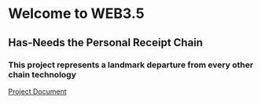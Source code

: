 # Welcome to WEB3.5
## Has-Needs the Personal Receipt Chain
### This project represents a landmark departure from every other chain technology

[Project Document](Has-Needs_Project.md)
